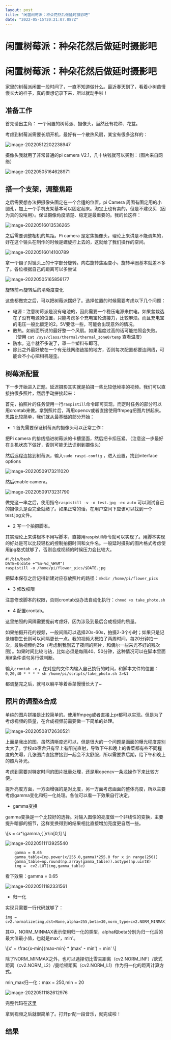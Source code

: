 ```yaml
---
layout: post
title: "闲置树莓派：种朵花然后做延时摄影吧"
date: "2022-05-15T20:21:07.087Z"
---
```

闲置树莓派：种朵花然后做延时摄影吧
=================

闲置树莓派：种朵花然后做延时摄影吧
=================

家里的树莓派闲置一段时间了，一直不知道做什么。最近春天到了，看着小树苗慢慢长大的样子，真的很想记录下来，所以就动手啦！

准备工作
----

首先请出主角： 一个闲置的树莓派、摄像头，当然还有花种、花盆。

考虑到树莓派需要长期开机，最好有一个散热风扇，某宝有很多这样的：

![image-20220512202238947](https://img2022.cnblogs.com/blog/2183510/202205/2183510-20220516015219190-2101348415.png)

摄像头我就用了非常普通的pi camera V2.1，几十块钱就可以买到：（图片来自网络）

![image-20220505164628971](https://img2022.cnblogs.com/blog/2183510/202205/2183510-20220516015219901-262423468.png)

搭一个支架，调整焦距
----------

之后需要想办法把摄像头固定在一个合适的位置。pi Camera 周围有固定用的小圆孔，加上一个手机支架基本可以固定起来。淘宝上也有卖的，但是不建议买（因为真的没啥用）。保证摄像角度清楚、稳定是最重要的。我的长这样：

![image-20220516013536265](https://img2022.cnblogs.com/blog/2183510/202205/2183510-20220516015220458-177124435.png)

之后需要调整相机的焦距。Pi camera 是定焦摄像头，理论上来讲是不能调焦的，好在这个镜头在制作的时候是螺旋拧上去的，这就给了我们操作的空间。

![image-20220516014100789](https://img2022.cnblogs.com/blog/2183510/202205/2183510-20220516015220830-1786067067.png)

拿一个镊子对镜头上的十字部分旋转。向右旋转焦距变小，旋转半圈基本就差不多了。各位根据自己的距离可以多尝试

![image-20220505165856177](https://img2022.cnblogs.com/blog/2183510/202205/2183510-20220516015222112-1883999129.png)

旋转前vs旋转后的清晰度变化

这些都做完之后，可以把树莓派摆好了。选择位置的时候需要考虑以下几个问题：

*   电源：注意树莓派是没有电池的，因此需要一个稳压电源来供电。如果盆栽选在了没有电源的位置，只能考虑多个充电宝轮流接力，比较麻烦。而且充电宝的电压一般比额定的2。5V要低一些，可能会出现意外的情况。
*   散热。如前面所说的最好整一个风扇。如果温度过高的话可能拍照会失败。（使用 `cat /sys/class/thermal/thermal_zone0/temp` 查看温度）
*   防水。这个就不多说了，罩一个塑料布即可。
*   除此之外最好放在一个有无线网络链接的地方，否则每次配置都要连网线，可能会不小心把相机碰歪。

树莓派配置
-----

下一步开始进入正题。延迟摄影其实就是拍摄一些比较低帧率的视频。我们可以直接拍很多照片，然后手动拼接起来：

首先，拍照片的任务使用一行`raspistill`命令即可实现，而定时任务的部分可以用crontab来做。拿到照片后，再用opencv或者直接使用ffmpeg把图片拼起来。思路比较简单，我们就从最基础的部分开始：

*   1 首先需要保证树莓派的摄像头可以正常工作：

把Pi camera 的排线插进树莓派的卡槽里面，然后把卡扣压紧。（注意这一步最好在关机状态下做好，否则可能无法识别到摄像头）

然后远程连接到树莓派，输入`sudo raspi-config` ，进入设置，找到interface options

![image-20220509173211020](https://img2022.cnblogs.com/blog/2183510/202205/2183510-20220516015222787-1762225274.png)

然后enable camera。

![image-20220509173231790](https://img2022.cnblogs.com/blog/2183510/202205/2183510-20220516015223026-643456729.png)

做完这一串之后，使用指令`raspistill -v -o test.jpg -ex auto` 可以测试自己的摄像头是否完全就绪了。如果正常的话，在用户空间下应该可以找到一个test.jpg文件。

*   2 写一个拍摄脚本。

其实理论上来讲根本不用写脚本，直接用raspistill命令就可以实现了。用脚本实现的好处是可以比较轻松的控制拍摄时间和文件名。一般延时摄影的图片格式考虑使用jpg格式就够了，否则合成视频的时候压力会比较大。

    #!/bin/bash
    DATE=$(date +"%m-%d_%H%M")
    raspistill -o /home/pi/flower_pics/$DATE.jpg
    

把脚本保存之后记得新建对应存放照片的路径：`mkdir /home/pi/flower_pics`

*   3 修改权限

注意修改脚本的权限，否则crontab没办法自动化执行：`chmod +x take_photo.sh`

*   4 配置crontab。

这里拍照的间隔需要提前考虑好，因为涉及到最后合成视频的质量。

如果拍摄开花的视频，一般间隔可以选择20s-60s，拍摄2-3个小时；如果只是记录植物生长则可以间隔更长一点。我的视频大概拍了两周时间，每20分钟拍一次，最后视频约25s（考虑到我删去了夜间的照片，和偶尔一些采光不好的残次图）。如果时间比较刁钻，比如必须是每隔40、50分钟，这种情况可以在脚本里面用if条件语句另行做判断。

输入`crontab -e` ，在对应的文件内输入自己执行的时间，和脚本文件的位置：`0,20,40 * * * * sh /home/pi/scripts/take_photo.sh 2>&1`

都调整完之后，就可以躺平等着香菜慢慢长大了~

照片的调整&合成
--------

单纯的图片拼接是比较简单的。使用ffmpeg或者直接上pr都可以实现。但是为了考虑视频的质量，在合成视频前需要做一下简单的处理。

![image-20220508172630521](https://img2022.cnblogs.com/blog/2183510/202205/2183510-20220516015224721-986753632.png)

上面是我出的图。虽然清晰度还可以，但是很大的一个问题是画面的曝光程度差别太大了。学校sb宿舍只有早上有阳光直射，导致下午和晚上的香菜都有些不同程度的欠曝，几张图片直接拼接到一起会不太舒服，所以需要靠后期，给下午和晚上的照片补光。

考虑到需要对特定时间的图片批量处理，还是用opencv一条龙操作下来比较方便。

提升亮度方面，一方面增强的是对比度，另一方面考虑画面的整体亮度，所以主要考虑gamma变化和归一化处理。各位可以看一下效果自行决定。

*   gamma变换

gamma变换是一个比较好的选择。对输入图像的亮度做一个非线性的变换，主要提升暗部的细节，这样变换得到的结果相比直接增加亮度更自然一些。

\\\[s = cr^\\gamma,{ }r\\in\[0,1\] \\\]

![image-20220511113925540](https://img2022.cnblogs.com/blog/2183510/202205/2183510-20220516015226817-1313558799.png)

        gamma = 0.65
        gamma_table=[np.power(x/255.0,gamma)*255.0 for x in range(256)]
        gamma_table=np.round(np.array(gamma_table)).astype(np.uint8)
        img =  cv2.LUT(img,gamma_table)
    

看下效果：gamma = 0.65

![image-20220511182331561](https://img2022.cnblogs.com/blog/2183510/202205/2183510-20220516015228307-1328217829.png)

*   归一化

实现只需要一行代码就够了：

    img = cv2.normalize(img,dst=None,alpha=255,beta=30,norm_type=cv2.NORM_MINMAX)
    

其中，NORM\_MINMAX表示使用归一化的类型，alpha和beta分别为归一化后的最大值最小值，也就是max'，min'。

\\\[x' = \\frac{x-min}{max-min} \* (max' - min') + min' \\\]

除了NORM\_MINMAX之外，也可以选择切比雪夫距离（cv2.NORM\_INF）/欧式距离（cv2.NORM\_L2）/曼哈顿距离（cv2.NORM\_L1）作为归一化的距离计算方式。

min\_max归一化：max = 250,min = 20

![image-20220511182612976](%E9%97%B2%E7%BD%AE%E6%A0%91%E8%8E%93%E6%B4%BE%EF%BC%9A%E7%A7%8D%E6%9C%B5%E8%8A%B1%E7%84%B6%E5%90%8E%E5%81%9A%E5%BB%B6%E6%97%B6%E6%91%84%E5%BD%B1%E5%90%A7/img/image-20220511182612976.png)

完整代码在[这里](https://github.com/misra0514/imageProcessor)

拿到视频之后就很简单了。打开pr配一段音乐，就完成啦！

结果
--